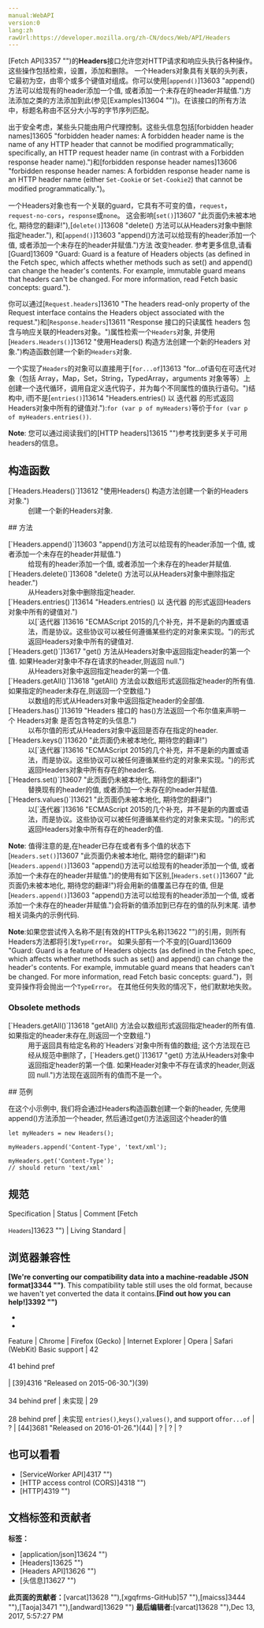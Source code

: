 ```yaml
---
manual:WebAPI
version:0
lang:zh
rawUrl:https://developer.mozilla.org/zh-CN/docs/Web/API/Headers
---
```






[Fetch API]3357 "")的**Headers**接口允许您对HTTP请求和响应头执行各种操作。 这些操作包括检索，设置，添加和删除。 一个Headers对象具有关联的头列表，它最初为空，由零个或多个键值对组成。你可以使用[`append()`]13603 "append()方法可以给现有的header添加一个值, 或者添加一个未存在的header并赋值.")方法添加之类的方法添加到此(参见[Examples]13604 ""))。在该接口的所有方法中，标题名称由不区分大小写的字节序列匹配。



出于安全考虑，某些头只能由用户代理控制。这些头信息包括[forbidden header names]13605 "forbidden header names: A forbidden header name is the name of any HTTP header that cannot be modified programmatically; specifically, an HTTP request header name (in contrast with a Forbidden response header name).")和[forbidden response header names]13606 "forbidden response header names: A forbidden response header name is an HTTP header name (either `Set-Cookie` or `Set-Cookie2`) that cannot be modified programmatically.")。



一个Headers对象也有一个关联的guard，它具有不可变的值，`request`，`request-no-cors`，`response`或`none`。 这会影响[`set()`]13607 "此页面仍未被本地化, 期待您的翻译!"),[`delete()`]13608 "delete() 方法可以从Headers对象中删除指定header."), 和[`append()`]13603 "append()方法可以给现有的header添加一个值, 或者添加一个未存在的header并赋值.")方法 改变header. 参考更多信息,请看[Guard]13609 "Guard: Guard is a feature of Headers objects (as defined in the Fetch spec, which affects whether methods such as set() and append() can change the header's contents. For example, immutable guard means that headers can't be changed. For more information, read Fetch basic concepts: guard.").



你可以通过[`Request.headers`]13610 "The headers read-only property of the Request interface contains the Headers object associated with the request.")和[`Response.headers`]13611 "Response 接口的只读属性 headers 包含与响应关联的Headers对象。")属性检索一个`Headers`对象, 并使用[`Headers.Headers()`]13612 "使用Headers() 构造方法创建一个新的Headers 对象.")构造函数创建一个新的`Headers`对象.



一个实现了`Headers`的对象可以直接用于[`for...of`]13613 "for...of语句在可迭代对象（包括 Array，Map，Set，String，TypedArray，arguments 对象等等）上创建一个迭代循环，调用自定义迭代钩子，并为每个不同属性的值执行语句。")结构中, i而不是[`entries()`]13614 "Headers.entries() 以 迭代器 的形式返回Headers对象中所有的键值对."):`for (var p of myHeaders)`等价于`for (var p of myHeaders.entries())`.



**Note**: 您可以通过阅读我们的[HTTP headers]13615 "")参考找到更多关于可用headers的信息。



## 构造函数<a name="构造函数"></a>
<dl><dt>[`Headers.Headers()`]13612 "使用Headers() 构造方法创建一个新的Headers 对象.")</dt><dd>创建一个新的Headers对象.</dd></dl>
## 方法<a name="方法"></a>
<dl><dt>[`Headers.append()`]13603 "append()方法可以给现有的header添加一个值, 或者添加一个未存在的header并赋值.")</dt><dd>给现有的header添加一个值, 或者添加一个未存在的header并赋值.</dd><dt>[`Headers.delete()`]13608 "delete() 方法可以从Headers对象中删除指定header.")</dt><dd>从Headers对象中删除指定header.</dd><dt>[`Headers.entries()`]13614 "Headers.entries() 以 迭代器 的形式返回Headers对象中所有的键值对.")</dt><dd>以[`迭代器`]13616 "ECMAScript 2015的几个补充，并不是新的内置或语法，而是协议。这些协议可以被任何遵循某些约定的对象来实现。")的形式返回Headers对象中所有的键值对.</dd><dt>[`Headers.get()`]13617 "get() 方法从Headers对象中返回指定header的第一个值. 如果Header对象中不存在请求的header,则返回 null.")</dt><dd>从Headers对象中返回指定header的第一个值.</dd><dt>[`Headers.getAll()`]13618 "getAll() 方法会以数组形式返回指定header的所有值. 如果指定的header未存在,则返回一个空数组.")</dt><dd>以数组的形式从Headers对象中返回指定header的全部值.</dd><dt>[`Headers.has()`]13619 "Headers 接口的 has()方法返回一个布尔值来声明一个 Headers对象 是否包含特定的头信息.")</dt><dd>以布尔值的形式从Headers对象中返回是否存在指定的header.</dd><dt>[`Headers.keys()`]13620 "此页面仍未被本地化, 期待您的翻译!")</dt><dd>以[`迭代器`]13616 "ECMAScript 2015的几个补充，并不是新的内置或语法，而是协议。这些协议可以被任何遵循某些约定的对象来实现。")的形式返回Headers对象中所有存在的header名.</dd><dt>[`Headers.set()`]13607 "此页面仍未被本地化, 期待您的翻译!")</dt><dd>替换现有的header的值, 或者添加一个未存在的header并赋值.</dd><dt>[`Headers.values()`]13621 "此页面仍未被本地化, 期待您的翻译!")</dt><dd>以[`迭代器`]13616 "ECMAScript 2015的几个补充，并不是新的内置或语法，而是协议。这些协议可以被任何遵循某些约定的对象来实现。")的形式返回Headers对象中所有存在的header的值.</dd></dl>

**Note**: 值得注意的是,在header已存在或者有多个值的状态下[`Headers.set()`]13607 "此页面仍未被本地化, 期待您的翻译!")和[`Headers.append()`]13603 "append()方法可以给现有的header添加一个值, 或者添加一个未存在的header并赋值.")的使用有如下区别,[`Headers.set()`]13607 "此页面仍未被本地化, 期待您的翻译!")将会用新的值覆盖已存在的值, 但是[`Headers.append()`]13603 "append()方法可以给现有的header添加一个值, 或者添加一个未存在的header并赋值.")会将新的值添加到已存在的值的队列末尾. 请参相关词条内的示例代码.




**Note**:如果您尝试传入名称不是[有效的HTTP头名称]13622 "")的引用，则所有Headers方法都将引发`TypeError`。 如果头部有一个不变的[Guard]13609 "Guard: Guard is a feature of Headers objects (as defined in the Fetch spec, which affects whether methods such as set() and append() can change the header's contents. For example, immutable guard means that headers can't be changed. For more information, read Fetch basic concepts: guard.")，则变异操作将会抛出一个`TypeError`。 在其他任何失败的情况下，他们默默地失败。



### Obsolete methods<a name="Obsolete_methods"></a>
<dl><dt>[`Headers.getAll()`]13618 "getAll() 方法会以数组形式返回指定header的所有值. 如果指定的header未存在,则返回一个空数组.")</dt><dd>用于返回具有给定名称的`Headers`对象中所有值的数组; 这个方法现在已经从规范中删除了，[`Headers.get()`]13617 "get() 方法从Headers对象中返回指定header的第一个值. 如果Header对象中不存在请求的header,则返回 null.")方法现在返回所有的值而不是一个。</dd></dl>
## 范例<a name="范例"></a>


在这个小示例中, 我们将会通过Headers构造函数创建一个新的header, 先使用append()方法添加一个header, 然后通过get()方法返回这个header的值


```
let myHeaders = new Headers();

myHeaders.append('Content-Type', 'text/xml');

myHeaders.get('Content-Type');
// should return 'text/xml'
```

## 规范<a name="规范"></a>
Specification | Status | Comment 
[Fetch<br></br><small>Headers</small>]13623 "") | Living Standard |  


## 浏览器兼容性<a name="浏览器兼容性"></a>


**[We&#39;re converting our compatibility data into a machine-readable JSON format]3344 "")**. This compatibility table still uses the old format, because we haven&#39;t yet converted the data it contains.**[Find out how you can help!]3392 "")**


* 
* 
Feature | Chrome | Firefox (Gecko) | Internet Explorer | Opera | Safari (WebKit) 
Basic support | 42<br></br>41 behind pref<br></br> | [39]4316 "Released on 2015-06-30.")(39)<br></br>34 behind pref | 未实现 | 29<br></br>28 behind pref | 未实现 
`entries()`,`keys()`,`values()`, and support of`for...of` | ? | [44]3681 "Released on 2016-01-26.")(44) | ? | ? | ? 




## 也可以看看<a name="也可以看看"></a>

* [ServiceWorker API]4317 "")
* [HTTP access control (CORS)]4318 "")
* [HTTP]4319 "")







## 文档标签和贡献者
**标签：**
* [application/json]13624 "")
* [Headers]13625 "")
* [Headers API]13626 "")
* [头信息]13627 "")

**此页面的贡献者：**[varcat]13628 ""),[xgqfrms-GitHub]57 ""),[maicss]3444 ""),[Taoja]3471 ""),[andward]13629 "")
**最后编辑者:**[varcat]13628 ""),<time>Dec 13, 2017, 5:57:27 PM</time>


